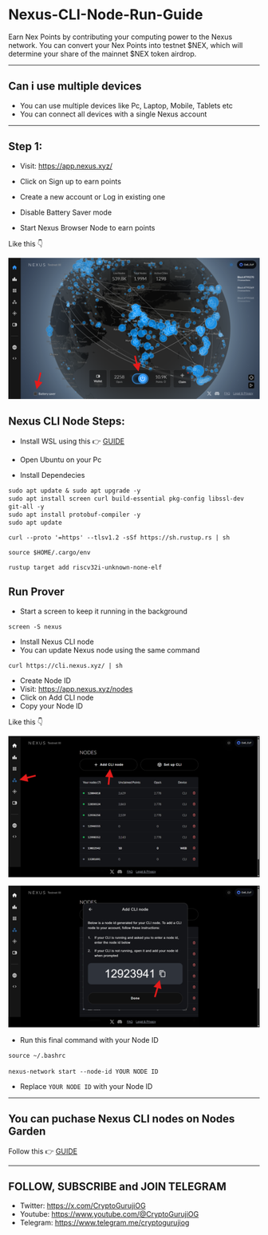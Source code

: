 # Nexus-CLI-Node-Run-Guide

Earn Nex Points by contributing your computing power to the Nexus network. You can convert your Nex Points into testnet $NEX, which will determine your share of the mainnet $NEX token airdrop.

---

## Can i use multiple devices

- You can use multiple devices like Pc, Laptop, Mobile, Tablets etc
- You can connect all devices with a single Nexus account

---

## Step 1:

- Visit: https://app.nexus.xyz/
- Click on Sign up to earn points
- Create a new account or Log in existing one

- Disable Battery Saver mode
- Start Nexus Browser Node to earn points

Like this 👇

![image alt](https://github.com/CryptoGurujiOG/Nexus-CLI-Node-Run-Guide/blob/c1ab6f23e907ae7da2dbb4f8da994344ea2da3b6/Screenshot%201.png)

## Nexus CLI Node Steps:

- Install WSL using this 👉 [GUIDE](https://github.com/CryptoGurujiOG/Install-Ubuntu-on-Windows-using-WSL)

- Open Ubuntu on your Pc
- Install Dependecies

```
sudo apt update & sudo apt upgrade -y
sudo apt install screen curl build-essential pkg-config libssl-dev git-all -y
sudo apt install protobuf-compiler -y
sudo apt update
```

```
curl --proto '=https' --tlsv1.2 -sSf https://sh.rustup.rs | sh
```

```
source $HOME/.cargo/env
```

```
rustup target add riscv32i-unknown-none-elf
```

## Run Prover

- Start a screen to keep it running in the background

```
screen -S nexus
```

- Install Nexus CLI node
- You can update Nexus node using the same command

```
curl https://cli.nexus.xyz/ | sh
```

- Create Node ID
- Visit: https://app.nexus.xyz/nodes
- Click on Add CLI node
- Copy your Node ID

Like this 👇

![image alt](https://github.com/CryptoGurujiOG/Nexus-CLI-Node-Run-Guide/blob/ee5f6e959ef7c23eb86feff3f79dab432c506180/Screenshot%202.png)

![image alt](https://github.com/CryptoGurujiOG/Nexus-CLI-Node-Run-Guide/blob/049620f22791c78c802443b465100c6bb4b2996d/Screenshot%203.png)

- Run this final command with your Node ID

```
source ~/.bashrc

nexus-network start --node-id YOUR NODE ID
```
- Replace `YOUR NODE ID` with your Node ID

---

## You can puchase Nexus CLI nodes on Nodes Garden

Follow this 👉 [GUIDE](https://x.com/CryptoGurujiOG/status/1937486680098791932)

---

## FOLLOW, SUBSCRIBE and JOIN TELEGRAM

- Twitter: https://x.com/CryptoGurujiOG
- Youtube: https://www.youtube.com/@CryptoGurujiOG
- Telegram: https://www.telegram.me/cryptogurujiog
